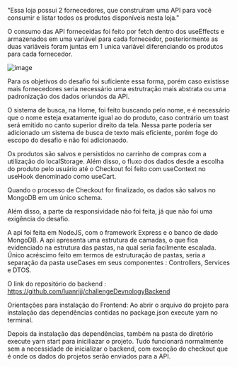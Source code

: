 "Essa loja possui 2 fornecedores, que construíram uma API para você consumir e listar todos os produtos disponíveis nesta loja."

O consumo das API forneceidas foi feito por fetch dentro dos useEffects e armazenados em uma variável para cada fornecedor, posteriormente as duas variáveis foram juntas em 1 unica variável diferenciando os produtos para cada fornecedor.

![image](https://user-images.githubusercontent.com/71605566/139510056-d450dc11-467c-49bb-88fe-ce04e0e1a36d.png)


Para os objetivos do desafio foi suficiente essa forma, porém caso existisse mais fornecedores seria necessário uma estrutração mais abstrata ou uma padronização dos dados oriundos da API.

O sistema de busca, na Home, foi feito buscando pelo nome, e é necessário que o nome esteja exatamente igual ao do produto, caso contrário um toast será emitido no canto superior direito da tela. Nessa parte poderia ser adicionado um sistema de busca de texto mais eficiente, porém foge do escopo do desafio e não foi adicionaodo.

Os produtos são salvos e persistidos no carrinho de compras com a utilização do localStorage. Além disso, o fluxo dos dados desde a escolha do produto pelo usuário
 até o Checkout foi feito com useContext no useHook denominado como useCart.
 
 Quando o processo de Checkout for finalizado, os dados são salvos no MongoDB em um único schema.
 
Além disso, a parte da responsividade não foi feita, já que não foi uma exigência do desafio.

A api foi feita em NodeJS, com o framework Express e o banco de dado MongoDB. A api apresenta uma estrutura de camadas, o que fica evidenciado na estrutura das pastas, na qual seria facilmente escalada. Único acréscimo feito em termos de estruturação de pastas, seria a separação da pasta useCases em seus componentes : Controllers, Services e DTOS.

O link do repositório do backend : https://github.com/luanrjjj/challengeDevnologyBackend

 
 Orientações para instalação do Frontend: 
Ao abrir o arquivo do projeto para instalação das dependências contidas no package.json execute yarn no terminal.


Depois da instalação das dependências, também na pasta do diretório execute yarn start para iniciliazar o projeto. Tudo funcionará normalmente sem a necessidade de inicializar o backend, com exceção do checkout que é onde os dados do projetos serão enviados para a API.



